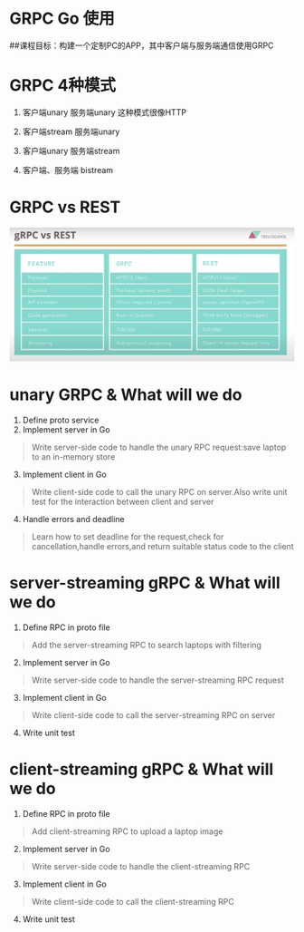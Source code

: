 # GRPC Go 使用
##课程目标：构建一个定制PC的APP，其中客户端与服务端通信使用GRPC
# GRPC 4种模式
1. 客户端unary  服务端unary
这种模式很像HTTP

2. 客户端stream  服务端unary

3. 客户端unary  服务端stream

4. 客户端、服务端 bistream

# GRPC vs REST
![GRPC vs REST](./img/QQ20220416-212016@2x.png)

# unary GRPC & What will we do
1. Define proto service
2. Implement server in Go
> Write server-side code to handle the unary RPC request:save laptop to an in-memory store
3. Implement client in Go
> Write client-side code to call the unary RPC on server.Also write unit test for the interaction between client and server
4. Handle errors and deadline 
> Learn how to set deadline for the request,check for cancellation,handle errors,and return suitable status code to the client

# server-streaming gRPC & What will we do 
1. Define RPC in proto file
> Add the server-streaming RPC to search laptops with filtering
2. Implement server in Go
> Write server-side code to handle the server-streaming RPC request
3. Implement client in Go
> Write client-side code to call the server-streaming RPC on server
4. Write unit test

# client-streaming gRPC & What will we do 
1. Define RPC in proto file
> Add client-streaming RPC to upload a laptop image
2. Implement server in Go
> Write server-side code to handle the client-streaming RPC
3. Implement client in Go
> Write client-side code to call the client-streaming RPC
4. Write unit test